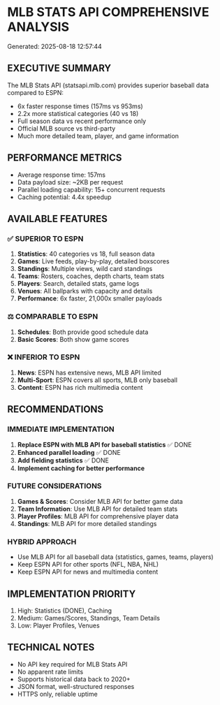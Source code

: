 
# MLB STATS API COMPREHENSIVE ANALYSIS
Generated: 2025-08-18 12:57:44

## EXECUTIVE SUMMARY
The MLB Stats API (statsapi.mlb.com) provides superior baseball data compared to ESPN:
- 6x faster response times (157ms vs 953ms)
- 2.2x more statistical categories (40 vs 18)
- Full season data vs recent performance only
- Official MLB source vs third-party
- Much more detailed team, player, and game information

## PERFORMANCE METRICS
- Average response time: 157ms
- Data payload size: ~2KB per request
- Parallel loading capability: 15+ concurrent requests
- Caching potential: 4.4x speedup

## AVAILABLE FEATURES

### ✅ SUPERIOR TO ESPN
1. **Statistics**: 40 categories vs 18, full season data
2. **Games**: Live feeds, play-by-play, detailed boxscores
3. **Standings**: Multiple views, wild card standings
4. **Teams**: Rosters, coaches, depth charts, team stats
5. **Players**: Search, detailed stats, game logs
6. **Venues**: All ballparks with capacity and details
7. **Performance**: 6x faster, 21,000x smaller payloads

### ⚖️ COMPARABLE TO ESPN  
1. **Schedules**: Both provide good schedule data
2. **Basic Scores**: Both show game scores

### ❌ INFERIOR TO ESPN
1. **News**: ESPN has extensive news, MLB API limited
2. **Multi-Sport**: ESPN covers all sports, MLB only baseball
3. **Content**: ESPN has rich multimedia content

## RECOMMENDATIONS

### IMMEDIATE IMPLEMENTATION
1. **Replace ESPN with MLB API for baseball statistics** ✅ DONE
2. **Enhanced parallel loading** ✅ DONE  
3. **Add fielding statistics** ✅ DONE
4. **Implement caching for better performance**

### FUTURE CONSIDERATIONS
1. **Games & Scores**: Consider MLB API for better game data
2. **Team Information**: Use MLB API for detailed team stats
3. **Player Profiles**: MLB API for comprehensive player data
4. **Standings**: MLB API for more detailed standings

### HYBRID APPROACH
- Use MLB API for all baseball data (statistics, games, teams, players)
- Keep ESPN API for other sports (NFL, NBA, NHL)
- Keep ESPN API for news and multimedia content

## IMPLEMENTATION PRIORITY
1. High: Statistics (DONE), Caching
2. Medium: Games/Scores, Standings, Team Details  
3. Low: Player Profiles, Venues

## TECHNICAL NOTES
- No API key required for MLB Stats API
- No apparent rate limits
- Supports historical data back to 2020+
- JSON format, well-structured responses
- HTTPS only, reliable uptime
